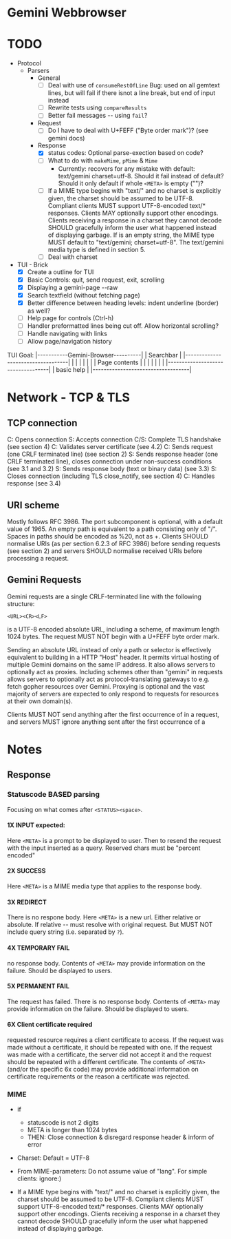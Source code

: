 # Gemini Webbrowser

# TODO
- Protocol
  - Parsers
    - General
      - [ ] Deal with use of `consumeRestOfLine` Bug: used on all gemtext lines, but will fail if there isnot a line break, but end of input instead
      - [ ] Rewrite tests using `compareResults`
      - [ ] Better fail messages -- using `fail`?
    - Request
      - [ ] Do I have to deal with U+FEFF ("Byte order mark")? (see gemini docs)
    - Response
      - [x] status codes: Optional parse-exection based on code?
      - [ ] What to do with `makeMime`, `pMime` & `Mime`
        - Currently: recovers for any mistake with default: text/gemini charset=utf-8. Should it fail instead of default? Should it only default if whole `<META>` is empty ("")?
      - [ ] If a MIME type begins with "text/" and no charset is explicitly given, the charset should be assumed to be UTF-8. Compliant clients MUST support UTF-8-encoded text/* responses. Clients MAY optionally support other encodings. Clients receiving a response in a charset they cannot decode SHOULD gracefully inform the user what happened instead of displaying garbage. If <META> is an empty string, the MIME type MUST default to "text/gemini; charset=utf-8". The text/gemini media type is defined in section 5.
      - [ ] Deal with charset
- TUI - Brick
  - [x] Create a outline for TUI
  - [x] Basic Controls: quit, send request, exit, scrolling
  - [x] Displaying a gemini-page --raw
  - [x] Search textfield (without fetching page)
  - [x] Better difference between heading levels: indent underline (border) as well?
  - [ ] Help page for controls (Ctrl-h)
  - [ ] Handler preformatted lines being cut off. Allow horizontal scrolling?
  - [ ] Handle navigating with links
  - [ ] Allow page/navigation history

TUI Goal:
|-----------Gemini-Browser----------|
|             Searchbar             |
|-----------------------------------|
|                                   |
|                                   |
|                                   |
|          Page contents            |
|                                   |
|                                   |
|                                   |
|-----------------------------------|
|            basic help             |
|-----------------------------------|


# Network - TCP & TLS
## TCP connection
C: Opens connection
S: Accepts connection
C/S: Complete TLS handshake (see section 4)
C: Validates server certificate (see 4.2)
C: Sends request (one CRLF terminated line) (see section 2)
S: Sends response header (one CRLF terminated line), closes connection under non-success conditions (see 3.1 and 3.2)
S: Sends response body (text or binary data) (see 3.3)
S: Closes connection (including TLS close_notify, see section 4)
C: Handles response (see 3.4)

## URI scheme
Mostly follows RFC 3986.
The port subcomponent is optional, with a default value of 1965.
An empty path is equivalent to a path consisting only of "/". Spaces in paths should be encoded as %20, not as +.
Clients SHOULD normalise URIs (as per section 6.2.3 of RFC 3986) before sending requests (see section 2) and servers SHOULD normalise received URIs before processing a request.

## Gemini Requests
Gemini requests are a single CRLF-terminated line with the following structure:

`<URL><CR><LF>`

<URL> is a UTF-8 encoded absolute URL, including a scheme, of maximum length 1024 bytes. The request MUST NOT begin with a U+FEFF byte order mark.

Sending an absolute URL instead of only a path or selector is effectively equivalent to building in a HTTP "Host" header. It permits virtual hosting of multiple Gemini domains on the same IP address. It also allows servers to optionally act as proxies. Including schemes other than "gemini" in requests allows servers to optionally act as protocol-translating gateways to e.g. fetch gopher resources over Gemini. Proxying is optional and the vast majority of servers are expected to only respond to requests for resources at their own domain(s).

Clients MUST NOT send anything after the first occurrence of <CR><LF> in a request, and servers MUST ignore anything sent after the first occurrence of a <CR><LF>

# Notes

## Response


### Statuscode BASED parsing

Focusing on what comes after `<STATUS><space>`.

#### 1X INPUT expected:

Here `<META>` is a prompt to be displayed to user.
Then to resend the request with the input inserted as a query.
  Reserved chars must be "percent encoded"

#### 2X SUCCESS

Here `<META>` is a MIME media type that applies to the response body.


#### 3X REDIRECT

There is no respone body.
Here `<META>` is a new url. Either relative or absolute. 
If relative -- must resolve with original request. But MUST NOT include query string (i.e. separated by `?`).

#### 4X TEMPORARY FAIL

no response body. 
Contents of `<META>` may provide information on the failure. Should be displayed to users.

#### 5X PERMANENT FAIL
The request has failed. There is no response body.
Contents of `<META>` may provide information on the failure. Should be displayed to users.


#### 6X Client certificate required
requested resource requires a client certificate to access.
If the request was made without a certificate, it should be repeated with one. 
If the request was made with a certificate, the server did not accept it and the request should be repeated with a different certificate. 
The contents of `<META>` (and/or the specific 6x code) may provide additional information on certificate requirements or the reason a certificate was rejected.

### MIME
- if
  - statuscode is not 2 digits
  - META is longer than 1024 bytes
  - THEN: Close connection & disregard response header & inform of error

 - Charset: Default = UTF-8
 - From MIME-parameters: Do not assume value of "lang". For simple clients: ignore:)
 - If a MIME type begins with "text/" and no charset is explicitly given, the charset should be assumed to be UTF-8. Compliant clients MUST support UTF-8-encoded text/* responses. Clients MAY optionally support other encodings. Clients receiving a response in a charset they cannot decode SHOULD gracefully inform the user what happened instead of displaying garbage.
